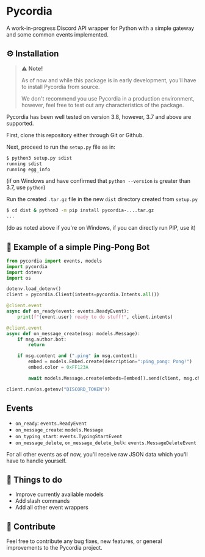 # Pycordia

A work-in-progress Discord API wrapper for Python with a simple gateway and some common events implemented.

## :gear: Installation

> :warning: **Note!**
> 
> As of now and while this package is in early development, you'll have to install Pycordia from source.
> 
> We don't recommend you use Pycordia in a production environment, however, feel free to test out any characteristics of the package.

Pycordia has been well tested on version 3.8, however, 3.7 and above are supported.

First, clone this repository either through Git or Github.

Next, proceed to run the `setup.py` file as in:

```sh
$ python3 setup.py sdist
running sdist
running egg_info
```

(if on Windows and have confirmed that `python --version` is greater than 3.7, use `python`)

Run the created `.tar.gz` file in the new `dist` directory created from `setup.py`

```sh
$ cd dist & python3 -m pip install pycordia-....tar.gz
...
```

(do as noted above if you're on Windows, if you can directly run PIP, use it)

## :ping_pong: Example of a simple Ping-Pong Bot

```py
from pycordia import events, models
import pycordia
import dotenv
import os

dotenv.load_dotenv()
client = pycordia.Client(intents=pycordia.Intents.all())

@client.event
async def on_ready(event: events.ReadyEvent):
    print(f"{event.user} ready to do stuff!", client.intents)

@client.event
async def on_message_create(msg: models.Message):
    if msg.author.bot:
        return

    if msg.content and (".ping" in msg.content):
        embed = models.Embed.create(description=":ping_pong: Pong!")
        embed.color = 0xFF123A

        await models.Message.create(embeds=[embed]).send(client, msg.channel_id)

client.run(os.getenv("DISCORD_TOKEN"))
```

## Events

- `on_ready`: `events.ReadyEvent`
- `on_message_create`: `models.Message`
- `on_typing_start`: `events.TypingStartEvent`
- `on_message_delete`, `on_message_delete_bulk`: `events.MessageDeleteEvent`

For all other events as of now, you'll receive raw JSON data which you'll have to handle yourself.

## :bookmark: Things to do

- Improve currently available models
- Add slash commands
- Add all other event wrappers

## :book: Contribute

Feel free to contribute any bug fixes, new features, or general improvements to the Pycordia project.
